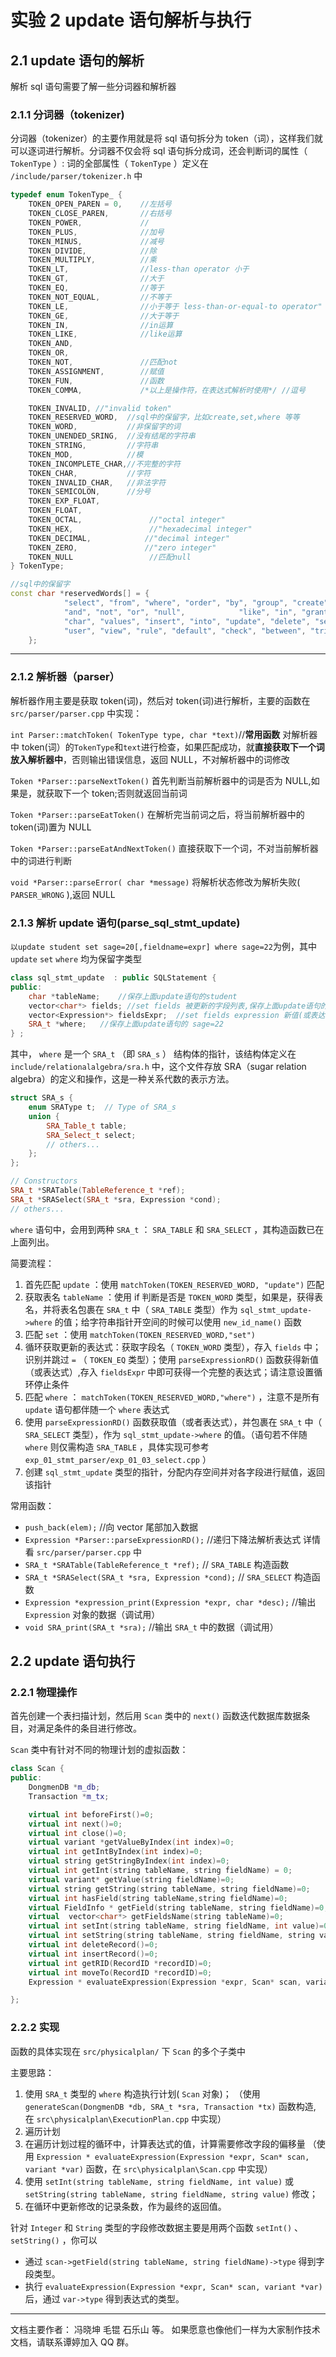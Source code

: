 # 实验 2 update 语句解析与执行

## 2.1 update 语句的解析

解析 sql 语句需要了解一些分词器和解析器

### 2.1.1 分词器（tokenizer)

分词器（tokenizer）的主要作用就是将 sql 语句拆分为 token（词），这样我们就可以逐词进行解析。分词器不仅会将 sql 语句拆分成词，还会判断词的属性（ `TokenType` ）:
词的全部属性（ `TokenType` ）定义在 `/include/parser/tokenizer.h` 中

```cpp
typedef enum TokenType_ {
    TOKEN_OPEN_PAREN = 0,    //左括号
    TOKEN_CLOSE_PAREN,       //右括号
    TOKEN_POWER,             //
    TOKEN_PLUS,              //加号
    TOKEN_MINUS,             //减号
    TOKEN_DIVIDE,            //除
    TOKEN_MULTIPLY,          //乘
    TOKEN_LT,                //less-than operator 小于
    TOKEN_GT,                //大于
    TOKEN_EQ,                //等于
    TOKEN_NOT_EQUAL,         //不等于
    TOKEN_LE,                //小于等于 less-than-or-equal-to operator"
    TOKEN_GE,                //大于等于
    TOKEN_IN,                //in运算
    TOKEN_LIKE,              //like运算
    TOKEN_AND,
    TOKEN_OR,
    TOKEN_NOT,               //匹配not
    TOKEN_ASSIGNMENT,        //赋值
    TOKEN_FUN,               //函数
    TOKEN_COMMA,             /*以上是操作符，在表达式解析时使用*/ //逗号

    TOKEN_INVALID, //"invalid token"
    TOKEN_RESERVED_WORD,  //sql中的保留字，比如create,set,where 等等
    TOKEN_WORD,           //非保留字的词
    TOKEN_UNENDED_SRING,  //没有结尾的字符串
    TOKEN_STRING,         //字符串
    TOKEN_MOD,            //模
    TOKEN_INCOMPLETE_CHAR,//不完整的字符
    TOKEN_CHAR,           //字符
    TOKEN_INVALID_CHAR,   //非法字符
    TOKEN_SEMICOLON,      //分号
    TOKEN_EXP_FLOAT,
    TOKEN_FLOAT,
    TOKEN_OCTAL,               //"octal integer"
    TOKEN_HEX,                 //"hexadecimal integer"
    TOKEN_DECIMAL,            //"decimal integer"
    TOKEN_ZERO,               //"zero integer"
    TOKEN_NULL                 //匹配null
} TokenType;
```

```cpp
//sql中的保留字
const char *reservedWords[] = {
            "select", "from", "where", "order", "by", "group", "create", "table", "index",
            "and", "not", "or", "null",            "like", "in", "grant", "integer", "int",
            "char", "values", "insert", "into", "update", "delete", "set", "on",
            "user", "view", "rule", "default", "check", "between", "trigger", "primary", "key", "foreign"
    };
```

---

### 2.1.2 解析器（parser）

解析器作用主要是获取 token(词)，然后对 token(词)进行解析，主要的函数在 `src/parser/parser.cpp` 中实现：

`int Parser::matchToken( TokenType type, char *text)`//**常用函数**
对解析器中 token(词）的`TokenType`和`text`进行检查，如果匹配成功，就**直接获取下一个词放入解析器中**，否则输出错误信息，返回 NULL，不对解析器中的词修改

`Token *Parser::parseNextToken()`
首先判断当前解析器中的词是否为 NULL,如果是，就获取下一个 token;否则就返回当前词

`Token *Parser::parseEatToken()`
在解析完当前词之后，将当前解析器中的 token(词)置为 NULL

`Token *Parser::parseEatAndNextToken()`
直接获取下一个词，不对当前解析器中的词进行判断

`void *Parser::parseError( char *message)`
将解析状态修改为解析失败( `PARSER_WRONG` ),返回 NULL

### 2.1.3 解析 update 语句(parse_sql_stmt_update)

`以update student set sage=20[,fieldname=expr] where sage=22`为例，其中 `update` `set` `where` 均为保留字类型

```cpp
class sql_stmt_update  : public SQLStatement {
public:
    char *tableName;    //保存上面update语句的student
    vector<char*> fields; //set fields 被更新的字段列表,保存上面update语句的sage
    vector<Expression*> fieldsExpr;  //set fields expression 新值(或表达式)列表,保存上面update语句的20
    SRA_t *where;   //保存上面update语句的 sage=22
} ;
```

其中， `where` 是一个 `SRA_t` （即 `SRA_s` ） 结构体的指针，该结构体定义在 `include/relationalalgebra/sra.h` 中，这个文件存放 SRA（sugar relation algebra）的定义和操作，这是一种关系代数的表示方法。

```cpp
struct SRA_s {
    enum SRAType t;  // Type of SRA_s
    union {
        SRA_Table_t table;
        SRA_Select_t select;
        // others...
    };
};

// Constructors
SRA_t *SRATable(TableReference_t *ref);
SRA_t *SRASelect(SRA_t *sra, Expression *cond);
// others...
```

`where` 语句中，会用到两种 `SRA_t` ： `SRA_TABLE` 和 `SRA_SELECT` ，其构造函数已在上面列出。

简要流程：

1. 首先匹配 `update` ：使用 `matchToken(TOKEN_RESERVED_WORD, "update")` 匹配
2. 获取表名 `tableName` ：使用 if 判断是否是 `TOKEN_WORD` 类型，如果是，获得表名，并将表名包裹在 `SRA_t` 中（ `SRA_TABLE` 类型）作为 `sql_stmt_update->where` 的值；给字符串指针开空间的时候可以使用 `new_id_name()` 函数
3. 匹配 `set` ：使用 `matchToken(TOKEN_RESERVED_WORD,"set")`
4. 循环获取更新的表达式：获取字段名（ `TOKEN_WORD` 类型），存入 `fields` 中；识别并跳过 `=` （ `TOKEN_EQ` 类型）；使用 `parseExpressionRD()` 函数获得新值（或表达式）,存入 `fieldsExpr` 中即可获得一个完整的表达式；请注意设置循环停止条件
5. 匹配 `where` ： `matchToken(TOKEN_RESERVED_WORD,"where")` ，注意不是所有 `update` 语句都伴随一个 `where` 表达式
6. 使用 `parseExpressionRD()` 函数获取值（或者表达式），并包裹在 `SRA_t` 中（ `SRA_SELECT` 类型），作为 `sql_stmt_update->where` 的值。（语句若不伴随 `where` 则仅需构造 `SRA_TABLE` ，具体实现可参考 `exp_01_stmt_parser/exp_01_03_select.cpp` ）
7. 创建 `sql_stmt_update` 类型的指针，分配内存空间并对各字段进行赋值，返回该指针

常用函数：

- `push_back(elem);` //向 vector 尾部加入数据
- `Expression *Parser::parseExpressionRD();` //递归下降法解析表达式 详情看 `src/parser/parser.cpp` 中
- `SRA_t *SRATable(TableReference_t *ref);` // `SRA_TABLE` 构造函数
- `SRA_t *SRASelect(SRA_t *sra, Expression *cond);` // `SRA_SELECT` 构造函数
- `Expression *expression_print(Expression *expr, char *desc);`  //输出 `Expression` 对象的数据（调试用）
- `void SRA_print(SRA_t *sra);`  //输出 `SRA_t` 中的数据（调试用）

## 2.2 update 语句执行

### 2.2.1 物理操作

首先创建一个表扫描计划，然后用 `Scan` 类中的 `next()` 函数迭代数据库数据条目，对满足条件的条目进行修改。

`Scan` 类中有针对不同的物理计划的虚拟函数：

```cpp
class Scan {
public:
    DongmenDB *m_db;
    Transaction *m_tx;

    virtual int beforeFirst()=0;
    virtual int next()=0;
    virtual int close()=0;
    virtual variant *getValueByIndex(int index)=0;
    virtual int getIntByIndex(int index)=0;
    virtual string getStringByIndex(int index)=0;
    virtual int getInt(string tableName, string fieldName) = 0;
    virtual variant* getValue(string fieldName)=0;
    virtual string getString(string tableName, string fieldName)=0;
    virtual int hasField(string tableName,string fieldName)=0;
    virtual FieldInfo * getField(string tableName, string fieldName)=0;
    virtual  vector<char*> getFieldsName(string tableName)=0;
    virtual int setInt(string tableName, string fieldName, int value)=0;
    virtual int setString(string tableName, string fieldName, string value)=0;
    virtual int deleteRecord()=0;
    virtual int insertRecord()=0;
    virtual int getRID(RecordID *recordID)=0;
    virtual int moveTo(RecordID *recordID)=0;
    Expression * evaluateExpression(Expression *expr, Scan* scan, variant *var);

};
```

### 2.2.2 实现

函数的具体实现在 `src/physicalplan/` 下 `Scan` 的多个子类中

主要思路：

1. 使用 `SRA_t` 类型的 `where` 构造执行计划( `Scan` 对象)；
   （使用 `generateScan(DongmenDB *db, SRA_t *sra, Transaction *tx)` 函数构造, 在 `src\physicalplan\ExecutionPlan.cpp` 中实现）
2. 遍历计划
3. 在遍历计划过程的循环中，计算表达式的值，计算需要修改字段的偏移量
   （使用 `Expression * evaluateExpression(Expression *expr, Scan* scan, variant *var)` 函数，在 `src\physicalplan\Scan.cpp` 中实现）
4. 使用 `setInt(string tableName, string fieldName, int value)` 或 `setString(string tableName, string fieldName, string value)` 修改；
5. 在循环中更新修改的记录条数，作为最终的返回值。

针对 `Integer` 和 `String` 类型的字段修改数据主要是用两个函数 `setInt()` 、 `setString()` ，你可以

- 通过 `scan->getField(string tableName, string fieldName)->type` 得到字段类型。
- 执行 `evaluateExpression(Expression *expr, Scan* scan, variant *var)` 后，通过 `var->type` 得到表达式的类型。

---

文档主要作者： 冯晓坤 毛锟 石乐山 等。 如果愿意也像他们一样为大家制作技术文档，请联系谭婷加入 QQ 群。
